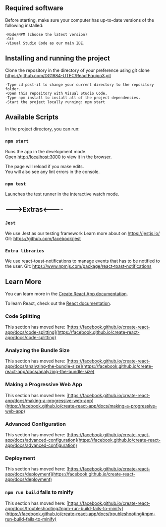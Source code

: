 ## Required software
Before starting, make sure your computer has up-to-date versions of the following installed:

    -Node/NPM (choose the latest version)
    -Git
    -Visual Studio Code as our main IDE.





## Installing and running the project
Clone the repository in the directory of your preference using git clone https://github.com/DG1984-UTEC/ReactEquipo3.git

    -Type cd post-it to change your current directory to the repository folder.
    -Open this repository with Visual Studio Code.
    -Type npm install to install all of the project dependencies.
    -Start the project locally running: npm start

## Available Scripts

In the project directory, you can run:

### `npm start`

Runs the app in the development mode.\
Open [http://localhost:3000](http://localhost:3000) to view it in the browser.

The page will reload if you make edits.\
You will also see any lint errors in the console.

### `npm test`

Launches the test runner in the interactive watch mode.




## --->Extras<----

### `Jest`
We use Jest as our testing framework
Learn more about on https://jestjs.io/
Git: https://github.com/facebook/jest

### `Extra libraries`
We use react-toast-notifications to manage events that has to be notified to the user.
Git: https://www.npmjs.com/package/react-toast-notifications



## Learn More

You can learn more in the [Create React App documentation](https://facebook.github.io/create-react-app/docs/getting-started).

To learn React, check out the [React documentation](https://reactjs.org/).

### Code Splitting

This section has moved here: [https://facebook.github.io/create-react-app/docs/code-splitting](https://facebook.github.io/create-react-app/docs/code-splitting)

### Analyzing the Bundle Size

This section has moved here: [https://facebook.github.io/create-react-app/docs/analyzing-the-bundle-size](https://facebook.github.io/create-react-app/docs/analyzing-the-bundle-size)

### Making a Progressive Web App

This section has moved here: [https://facebook.github.io/create-react-app/docs/making-a-progressive-web-app](https://facebook.github.io/create-react-app/docs/making-a-progressive-web-app)

### Advanced Configuration

This section has moved here: [https://facebook.github.io/create-react-app/docs/advanced-configuration](https://facebook.github.io/create-react-app/docs/advanced-configuration)

### Deployment

This section has moved here: [https://facebook.github.io/create-react-app/docs/deployment](https://facebook.github.io/create-react-app/docs/deployment)

### `npm run build` fails to minify

This section has moved here: [https://facebook.github.io/create-react-app/docs/troubleshooting#npm-run-build-fails-to-minify](https://facebook.github.io/create-react-app/docs/troubleshooting#npm-run-build-fails-to-minify)
